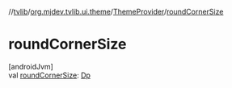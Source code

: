 //[tvlib](../../../index.md)/[org.mjdev.tvlib.ui.theme](../index.md)/[ThemeProvider](index.md)/[roundCornerSize](round-corner-size.md)

# roundCornerSize

[androidJvm]\
val [roundCornerSize](round-corner-size.md): [Dp](https://developer.android.com/reference/kotlin/androidx/compose/ui/unit/Dp.html)
